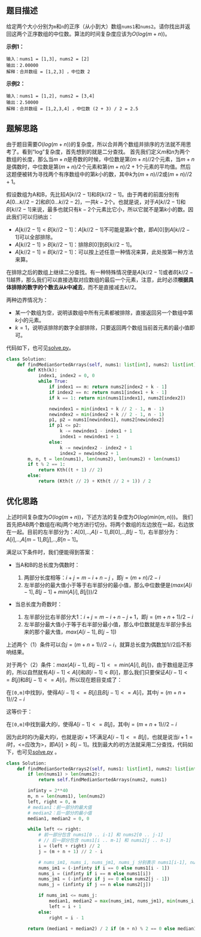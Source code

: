 ## 题目描述
给定两个大小分别为`m`和`n`的正序（从小到大）数组`nums1`和`nums2`。请你找出并返回这两个正序数组的中位数。算法的时间复杂度应该为$O(log (m+n))$。

**示例1：**
```
输入：nums1 = [1,3], nums2 = [2]
输出：2.00000
解释：合并数组 = [1,2,3] ，中位数 2
```

**示例2：**
```
输入：nums1 = [1,2], nums2 = [3,4]
输出：2.50000
解释：合并数组 = [1,2,3,4] ，中位数 (2 + 3) / 2 = 2.5
```

## 题解思路
由于题目需要$O(log (m+n))$的复杂度，所以合并两个数组并排序的方法就不用思考了。看到“log”复杂度，首先想到的就是二分查找。
首先我们定义$m$和$n$为两个数组的长度，那么当$m+n$是奇数的时候，中位数是第$(m+n)//2$个元素，当$m+n$是偶数时，中位数是第$(m+n)/2$个元素和第$(m+n)/2 +1$个元素的平均值。然后这题便被转为寻找两个有序数组中的第$k$小的数，其中$k$为$(m+n)//2$或$(m+n)//2+1$。

假设数组为A和B，先比较$A[k//2-1]$和$B[k//2-1]$。由于两者的前面分别有$A[0 ... k//2-2]$和$B[0 ... k//2-2]$，一共$k-2$个。也就是说，对于$A[k//2-1]$和$B[k//2-1]$来说，最多也就只有$k-2$个元素比它小，所以它就不是第$k$小的数。因此我们可以归纳出：
- $A[k//2-1]<B[k//2-1]$：$A[k//2-1]$不可能是第$k$个数，即$A[0]$到$A[k//2-1]$可以全部排除。
- $A[k//2-1]>B[k//2-1]$：排除$B[0]$到$B[k//2-1]$。
- $A[k//2-1]=B[k//2-1]$：可以按上述任意一种情况来算，此处按第一种方法来算。

在排除之后的数组上继续二分查找。有一种特殊情况便是$A[k//2-1]$或者$B[k//2-1]$越界，那么我们可以直接选取对应数组的最后一个元素，注意，此时必须**根据具体排除的数字的个数去从$k$中减去**，而不是直接减去$k // 2$。

两种边界情况为：
- 某一个数组为空，说明该数组中所有元素都被排除，直接返回另一个数组中第$k$小的元素。
- $k=1$，说明该排除的数字全部排除，只要返回两个数组当前首元素的最小值即可。

代码如下，也可见[solve.py](solve.py)。
```python
class Solution:
    def findMedianSortedArrays(self, nums1: list[int], nums2: list[int]) -> float:
        def Kth(k):
            index1, index2 = 0, 0
            while True:
                if index1 == m: return nums2[index2 + k - 1]
                if index2 == n: return nums1[index1 + k - 1]
                if k == 1: return min(nums1[index1], nums2[index2])

                newindex1 = min(index1 + k // 2 - 1, m - 1)
                newindex2 = min(index2 + k // 2 - 1, n - 1)
                p1, p2 = nums1[newindex1], nums2[newindex2]
                if p1 <= p2:
                    k -= newindex1 - index1 + 1
                    index1 = newindex1 + 1
                else:
                    k -= newindex2 - index2 + 1
                    index2 = newindex2 + 1
        m, n, t = len(nums1), len(nums2), len(nums2) + len(nums1)
        if t % 2 == 1:
            return Kth((t + 1) // 2)
        else:
            return (Kth(t // 2) + Kth(t // 2 + 1)) / 2
```

## 优化思路
上述时间复杂度为$O(log(m+n))$，下述方法的复杂度为$O(log(min(m,n)))$。
我们首先把AB两个数组在$i$和$j$两个地方进行切分。将两个数组的左边放在一起，右边放在一起。目前的左半部分为：$A[0]$,..,$A[i-1]$,$B[0]$,..,$B[j-1]$，右半部分为：$A[i]$,..,$A[m-1]$,$B[j]$,..,$B[n-1]$。

满足以下条件时，我们便能得到答案：

- 当A和B的总长度为偶数时：

  1. 两部分长度相等：$i+j=m-i+n-j$ ，即$j=(m+n)/2 -i$
  2. 左半部分的最大值小于等于右半部分的最小值，那么中位数便是$(max(A[i-1],B[j-1] + min(A[i],B[j])) / 2$
- 当总长度为奇数时：

  1. 左半部分比右半部分大1：$i+j=m-i+n-j+1$，即$j=(m+n+1)/2-i$
  2. 左半部分最大值小于等于右半部分最小值，那么中位数就是左半部分多出来的那个最大值，$max(A[i-1],B[j-1])$

上述两个（1）条件可以合$j=(m+n+1)//2-i$，就算总长度为偶数加1//2后不影响结果。

对于两个（2）条件：$max(A[i-1],B[j-1] <= min(A[i],B[j])$，由于数组是正序的，所以自然就有$A[i-1]<A[i]$和$B[i-1]<B[i]$，那么我们只要保证$A[i-1] <= B[j]$和$B[j-1]<=A[i]$，所以现在题目变成了：

在`[0,m]`中找到$i$，使得$A[i-1]<=B[j]$且$B[j-1]<=A[i]$，其中$j=(m+n+1)//2-i$

这等价于：

在`[0,m]`中找到最大的$i$，使得$A[i-1]<=B[j]$，其中$j=(m+n+1)//2-i$

因为此时的$i$为最大的$i$，也就是说$i+1$不满足$A[i-1]<=B[j]$，也就是说当$i+1=i$时，<=应改为>，即$A[i]>B[j-1]$。找到最大的$i$的方法就采用二分查找，代码如下，也可见[solve.py](solve.py)
。

```python
class Solution:
    def findMedianSortedArrays2(self, nums1: list[int], nums2: list[int]) -> float:
        if len(nums1) > len(nums2):
            return self.findMedianSortedArrays(nums2, nums1)

        infinty = 2**40
        m, n = len(nums1), len(nums2)
        left, right = 0, m
        # median1：前一部分的最大值
        # median2：后一部分的最小值
        median1, median2 = 0, 0

        while left <= right:
            # 前一部分包含 nums1[0 .. i-1] 和 nums2[0 .. j-1]
            # // 后一部分包含 nums1[i .. m-1] 和 nums2[j .. n-1]
            i = (left + right) // 2
            j = (m + n + 1) // 2 - i

            # nums_im1, nums_i, nums_jm1, nums_j 分别表示 nums1[i-1], nums1[i], nums2[j-1], nums2[j]
            nums_im1 = (-infinty if i == 0 else nums1[i - 1])
            nums_i = (infinty if i == m else nums1[i])
            nums_jm1 = (-infinty if j == 0 else nums2[j - 1])
            nums_j = (infinty if j == n else nums2[j])

            if nums_im1 <= nums_j:
                median1, median2 = max(nums_im1, nums_jm1), min(nums_i, nums_j)
                left = i + 1
            else:
                right = i - 1

        return (median1 + median2) / 2 if (m + n) % 2 == 0 else median1
```


